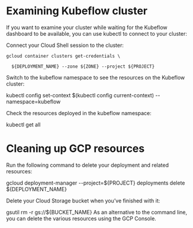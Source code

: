 

# Examining Kubeflow cluster

If you want to examine your cluster while waiting for the Kubeflow dashboard to be available, you can use kubectl to connect to your cluster:

Connect your Cloud Shell session to the cluster:

```
gcloud container clusters get-credentials \

  ${DEPLOYMENT_NAME} --zone ${ZONE} --project ${PROJECT}
```


Switch to the kubeflow namespace to see the resources on the Kubeflow cluster:


kubectl config set-context $(kubectl config current-context) --namespace=kubeflow


Check the resources deployed in the kubeflow namespace:


kubectl get all


# Cleaning up GCP resources

Run the following command to delete your deployment and related resources:

gcloud deployment-manager --project=${PROJECT} deployments delete ${DEPLOYMENT_NAME}

Delete your Cloud Storage bucket when you’ve finished with it:

gsutil rm -r gs://${BUCKET_NAME}
As an alternative to the command line, you can delete the various resources using the GCP Console.
